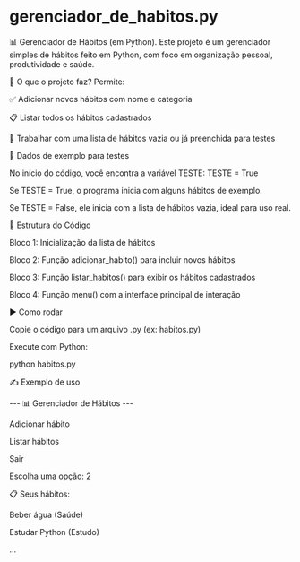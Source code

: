 # gerenciador_de_habitos.py

📊 Gerenciador de Hábitos (em Python).
Este projeto é um gerenciador simples de hábitos feito em Python, com foco em organização pessoal, produtividade e saúde.

🧠 O que o projeto faz? Permite:

✅ Adicionar novos hábitos com nome e categoria

📋 Listar todos os hábitos cadastrados

🔁 Trabalhar com uma lista de hábitos vazia ou já preenchida para testes

🧪 Dados de exemplo para testes

No início do código, você encontra a variável TESTE: TESTE = True

Se TESTE = True, o programa inicia com alguns hábitos de exemplo.

Se TESTE = False, ele inicia com a lista de hábitos vazia, ideal para uso real.

🧱 Estrutura do Código

Bloco 1: Inicialização da lista de hábitos

Bloco 2: Função adicionar_habito() para incluir novos hábitos

Bloco 3: Função listar_habitos() para exibir os hábitos cadastrados

Bloco 4: Função menu() com a interface principal de interação

▶️ Como rodar

Copie o código para um arquivo .py (ex: habitos.py)

Execute com Python:

python habitos.py

✍️ Exemplo de uso

--- 📊 Gerenciador de Hábitos ---

Adicionar hábito

Listar hábitos

Sair

Escolha uma opção: 2

📋 Seus hábitos:

Beber água (Saúde)

Estudar Python (Estudo)

...
